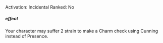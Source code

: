 Activation: Incidental
Ranked: No
##### effect
Your character may suffer 2 strain to make a
Charm check using Cunning instead of
Presence.